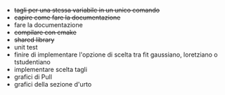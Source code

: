 - <del>tagli per una stessa variabile in un unico comando</del>
- <del>capire come fare la documentazione </del>
- fare la documentazione
- <del>compilare con cmake</del>
- <del>shared library</del>
- unit test
- finire di implementare l'opzione di scelta tra fit gaussiano, loretziano o tstudentiano
- implementare scelta tagli
- grafici di Pull
- grafici della sezione d'urto